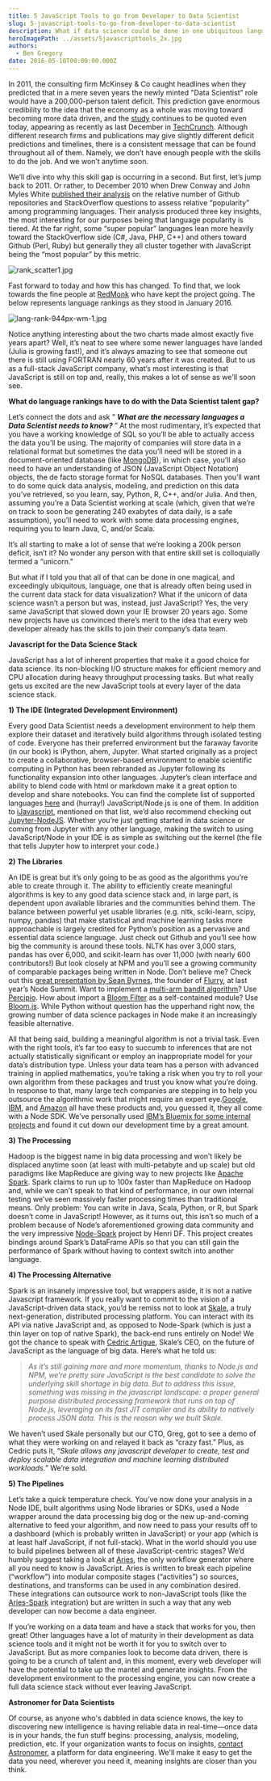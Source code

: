 ```yaml
---
title: 5 JavaScript Tools to go from Developer to Data Scientist
slug: 5-javascript-tools-to-go-from-developer-to-data-scientist
description: What if data science could be done in one ubiquitous language – one that is already often being used in the current data stack for data visualization?
heroImagePath: ../assets/5javascripttools_2x.jpg
authors:
  - Ben Gregory
date: 2016-05-10T00:00:00.000Z
---
```


In 2011, the consulting firm McKinsey & Co caught headlines when they predicted that in a mere seven years the newly minted "Data Scientist” role would have a 200,000-person talent deficit. This prediction gave enormous credibility to the idea that the economy as a whole was moving toward becoming more data driven, and the [study](https://techcrunch.com/2015/12/31/how-to-stem-the-global-shortage-of-data-scientists/) continues to be quoted even today, appearing as recently as last December in [TechCrunch](https://techcrunch.com/2015/12/31/how-to-stem-the-global-shortage-of-data-scientists/). Although different research firms and publications may give slightly different deficit predictions and timelines, there is a consistent message that can be found throughout all of them. Namely, we don’t have enough people with the skills to do the job. And we won’t anytime soon.

We’ll dive into why this skill gap is occurring in a second. But first, let’s jump back to 2011. Or rather, to December 2010 when Drew Conway and John Myles White [published their analysis](https://www.dataists.com/2010/12/ranking-the-popularity-of-programming-langauges/) on the relative number of Github repositories and StackOverflow questions to assess relative “popularity” among programming languages. Their analysis produced three key insights, the most interesting for our purposes being that language popularity is tiered. At the far right, some “super popular” languages lean more heavily toward the StackOverflow side (C#, Java, PHP, C++) and others toward Github (Perl, Ruby) but generally they all cluster together with JavaScript being the “most popular” by this metric.

![rank_scatter1.jpg](../assets/rank_scatter1.jpg "rank\_scatter1.jpg")

Fast forward to today and how this has changed. To find that, we look towards the fine people at [RedMonk](https://redmonk.com/) who have kept the project going. The below represents language rankings as they stood in January 2016.

![lang-rank-944px-wm-1.jpg](../assets/lang-rank-944px-wm-1.jpg "lang-rank-944px-wm-1.jpg")

Notice anything interesting about the two charts made almost exactly five years apart? Well, it’s neat to see where some newer languages have landed (Julia is growing fast!), and it’s always amazing to see that someone out there is still using FORTRAN nearly 60 years after it was created. But to us as a full-stack JavaScript company, what’s most interesting is that JavaScript is still on top and, really, this makes a lot of sense as we'll soon see.

**What do language&nbsp;rankings have to do with the Data Scientist talent gap?**

Let’s connect the dots and ask " **_What are the necessary languages&nbsp;a Data Scientist needs to know?_** ” At the most rudimentary, it’s expected that you have a working knowledge of SQL so you’ll be able to actually access the data you’ll be using. The majority of companies will store data in a relational format but sometimes the data you’ll need will be stored in a document-oriented database (like [MongoDB](https://www.mongodb.com/)), in which case, you’ll also need to have an understanding of JSON (JavaScript Object Notation) objects, the de facto storage format for NoSQL databases. Then you’ll want to do some quick data analysis, modeling, and prediction on this data you’ve retrieved, so you learn, say, Python, R, C++, and/or Julia. And then, assuming you’re a Data Scientist working at scale (which, given that we’re on track to soon be generating 240 exabytes of data daily, is a safe assumption), you’ll need to work with some data processing engines, requiring you to learn Java, C, and/or Scala.

It’s all starting to make a lot of sense that we’re looking a 200k person deficit, isn’t it? No wonder any person with that entire skill set is colloquially termed a “unicorn."

But what if I told you that all of that can be done in one magical, and exceedingly ubiquitous, language, one that is already often being used in the current data stack for data visualization? What if the unicorn of data science wasn’t a person but was, instead, just JavaScript? Yes, the very same JavaScript that slowed down your IE browser 20 years ago. Some new projects have us convinced there’s merit to the idea that every web developer already has the skills to join their company’s data team.

**Javascript for the Data Science Stack**

JavaScript has a lot of inherent properties that make it a good choice for data science. Its non-blocking I/O structure makes for efficient memory and CPU allocation during heavy throughput processing tasks. But what really gets us excited are the new JavaScript tools at every layer of the data science stack.

**1) The IDE (Integrated Development Environment)**

Every good Data Scientist needs a development environment to help them explore their dataset and iteratively build algorithms through isolated testing of code. Everyone has their preferred environment but the faraway favorite (in our book) is iPython, ahem, Jupyter. What started originally as a project to create a collaborative, browser-based environment to enable scientific computing in Python has been rebranded as Jupyter following its functionality expansion into other languages. Jupyter’s clean interface and ability to blend code with html or markdown make it a great option to develop and share notebooks. You can find the complete list of supported languages [here](https://github.com/ipython/ipython/wiki/IPython-kernels-for-other-languages) and (hurray!) JavaScript/Node.js is one of them. In addition to [iJavascript](https://github.com/n-riesco/ijavascript), mentioned on that list, we’d also recommend checking out [Jupyter-NodeJS](https://github.com/notablemind/jupyter-nodejs). Whether you’re just getting started in data science or coming from Jupyter with any other language, making the switch to using JavaScript/Node in your IDE is as simple as switching out the kernel (the file that tells Jupyter how to interpret your code.)

**2) The Libraries**

An IDE is great but it’s only going to be as good as the algorithms you’re able to create through it. The ability to efficiently create meaningful algorithms is key to any good data science stack and, in large part, is dependent upon available libraries and the communities behind them. The balance between powerful yet usable libraries (e.g. nltk, sciki-learn, scipy, numpy, pandas) that make statistical and machine learning tasks more approachable is largely credited for Python’s position as a pervasive and essential data science language. Just check out Github and you’ll see how big the community is around these tools. NLTK has over 3,000 stars, pandas has over 6,000, and scikit-learn has over 11,000 (with nearly 600 contributors!) But look closely at NPM and you’ll see a growing community of comparable packages being written in Node. Don’t believe me? Check out this [great presentation by Sean Byrnes](https://nodesummit.com/media/data-science-in-node/), the founder of [Flurry](https://www.flurry.com/), at last year’s Node Summit. Want to implement a [multi-arm bandit algorithm](https://en.wikipedia.org/wiki/Multi-armed_bandit)? Use [Percipio](https://www.npmjs.com/package/percipio). How about import a [Bloom Filter](https://en.wikipedia.org/wiki/Bloom_filter) as a self-contained module? Use [Bloom.js](https://www.npmjs.com/package/bloom.js). While Python without question has the upperhand right now, the growing number of data science packages in Node make it an increasingly feasible alternative.

All that being said, building a meaningful algorithm is not a trivial task. Even with the right tools, it’s far too easy to succumb to inferences that are not actually statistically significant or employ an inappropriate model for your data’s distribution type. Unless your data team has a person with advanced training in applied mathematics, you’re taking a risk when you try to roll your own algorithm from these packages and trust you know what you’re doing. In response to that, many large tech companies are stepping in to help you outsource the algorithmic work that might require an expert eye.[Google](https://cloud.google.com/products/machine-learning/), [IBM](https://www.ibm.com/smarterplanet/us/en/ibmwatson/), and [Amazon](https://aws.amazon.com/machine-learning/) all have these products and, you guessed it, they all come with a Node SDK. We’ve personally used [IBM’s Bluemix for some internal projects](https://www.astronomer.io/blog/what-i-learned-from-analyzing-1700-blog-posts-part-ii) and found it cut down our development time by a great amount.

**3) The Processing**

Hadoop is the biggest name in big data processing and won’t likely be displaced anytime soon (at least with multi-petabyte and up scale) but old paradigms like MapReduce are giving way to new projects like [Apache Spark](https://spark.apache.org/). Spark claims to run up to 100x faster than MapReduce on Hadoop and, while we can’t speak to that kind of performance, in our own internal testing we’ve seen massively faster processing times than traditional means. Only problem: You can write in Java, Scala, Python, or R, but Spark doesn’t come in JavaScript! However, as it turns out, this isn’t so much of a problem because of Node’s aforementioned growing data community and the very impressive [Node-Spark](https://github.com/henridf/apache-spark-node) project by Henri DF. This project creates bindings around Spark’s DataFrame APIs so that you can still gain the performance of Spark without having to context switch into another language.

**4) The Processing Alternative**

Spark is an insanely impressive tool, but wrappers aside, it is not a native Javascript framework. If you really want to commit to the vision of a JavaScript-driven data stack, you’d be remiss not to look at [Skale](https://skale.me), a truly next-generation, distributed processing platform. You can interact with its API via native JavaScript and, as opposed to Node-Spark (which is just a thin layer on top of native Spark), the back-end runs entirely on Node! We got the chance to speak with [Cedric Artigue](https://www.linkedin.com/in/cedricartigue), Skale’s CEO, on the future of JavaScript as the language of big data. Here’s what he told us:

> _As it’s still gaining more and more momentum, thanks to Node.js and NPM, we‘re pretty sure JavaScript is the best candidate to solve the underlying skill shortage in big data. But to address this issue, something was missing in the javascript landscape: a proper general purpose distributed processing framework that runs on top of Node.js, leveraging on its fast JIT compiler and its ability to natively process JSON data. This is the reason why we built Skale._

We haven’t used Skale personally but our CTO, Greg, got to see a demo of what they were working on and relayed it back as “crazy fast.” Plus, as Cedric puts it, “_Skale allows any javascript developer to create, test and deploy scalable data integration and machine learning distributed workloads.”_ We’re sold.

**5) The Pipelines**

Let’s take a quick temperature check. You’ve now done your analysis in a Node IDE, built algorithms using Node libraries or SDKs, used a Node wrapper around the data processing big dog or the new up-and-coming alternative to feed your algorithm, and now need to pass your results off to a dashboard (which is probably written in JavaScript) or your app (which is at least half JavaScript, if not full-stack). What in the world should you use to build pipelines between all of these JavaScript-centric stages? We’d humbly suggest taking a look at [Aries](https://github.com/aries-data/aries-data), the only workflow generator where all you need to know is JavaScript. Aries is written to break each pipeline (“workflow”) into modular composite stages (“activities”) so sources, destinations, and transforms can be used in any combination desired. These integrations can outsource work to non-JavaScript tools (like the [Aries-Spark](https://github.com/aries-data/aries-activity-spark-demo) integration) but are written in such a way that any web developer can now become a data engineer.

If you’re working on a data team and have a stack that works for you, then great! Other languages have a lot of maturity in their development as data science tools and it might not be worth it for you to switch over to JavaScript. But as more companies look to become data driven, there is going to be a crunch of talent and, in this moment, every&nbsp;web developer will have&nbsp;the potential to take up the mantel and generate insights. From the development environment to the processing engine, you can now create a full data science stack without ever leaving JavaScript.&nbsp;

**Astronomer for Data Scientists**

Of course, as anyone who's dabbled in data science knows, the key to discovering new intelligence is having reliable data in real-time—once data is in your hands, the fun stuff begins: processing,&nbsp;analysis, modeling, prediction, etc. If your organization wants to focus on insights, [contact Astronomer](https://www.astronomer.io/contact), a platform for data engineering. We'll make it easy to get the data you need, wherever you need it, meaning insights are closer than you think.&nbsp;

